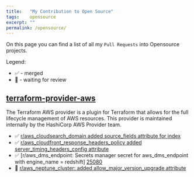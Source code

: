 ```yaml
---
title:   "My Contribution to Open Source"
tags:    opensource
excerpt: ""
permalink: /opensource/
---
```


On this page you can find a list of all my `Pull Requests` into Opensource projects.

Legend:
- ✅ - merged
- 👀 - waiting for review

## [terraform-provider-aws][tf-aws]

The Terraform AWS provider is a plugin for Terraform that allows for the full lifecycle management of AWS resources.
This provider is maintained internally by the HashiCorp AWS Provider team.

- ✅ [r/aws_cloudsearch_domain added source_fields attribute for index][24915]
- ✅ [r/aws_cloudfront_response_headers_policy added server_timing_headers_config attribute][24913]
- ✅ [r/aws_dms_endpoint: Secrets manager secret for aws_dms_endpoint with engine_name = redshift] [25080]
- 👀 [r/aws_neptune_cluster: added allow_major_version_upgrade attribute][25140]


[tf-aws]: https://github.com/hashicorp/terraform-provider-aws
[24915]: /opensource/pr-24915/
[24913]: /opensource/pr-24913/
[25080]: /opensource/pr-25080/
[25140]: /opensource/pr-25140/